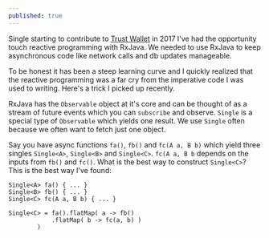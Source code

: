 ```yaml
---
published: true
---
```

Single starting to contribute to [Trust Wallet](http://trustwalletapp.com) in 2017 I've had the opportunity touch reactive programming with RxJava. We needed to use RxJava to keep asynchronous code like network calls and db updates manageable.

To be honest it has been a steep learning curve and I quickly realized that the reactive programming was a far cry from the imperative code I was used to writing. Here's a trick I picked up recently.

RxJava has the `Observable` object at it's core and can be thought of as a stream of future events which you can `subscribe` and observe. `Single` is a special type of `Observable` which yields one result. We use `Single` often because we often want to fetch just one object.

Say you have async functions `fa()`, `fb()` and `fc(A a, B b)` which yield three singles `Single<A>`, `Single<B>` and `Single<C>`. `fc(A a, B b` depends on the inputs from `fb()` and `fc()`. What is the best way to construct `Single<C>`? This is the best way I've found:

```
Single<A> fa() { ... }
Single<B> fb() { ... }
Single<C> fc(A a, B b) { ... }

Single<C> = fa().flatMap( a -> fb()
    		.flatMap( b -> fc(a, b) )
        )
```
